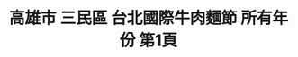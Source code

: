 ---
title: "高雄市 三民區 台北國際牛肉麵節 所有年份 第1頁"
description: "高雄市 三民區 台北國際牛肉麵節 所有年份 獲獎餐廳 第1頁"
keywords:
  - 美食競賽
  - 台灣美食
  - 美食精選
datePublished: "2025-06-30"
dateModified: "2025-07-04"
city: "高雄市"
district: "三民區"
award: "台北國際牛肉麵節"
year: "所有年份"
page: 1
count: 2

restaurants:
  - name: "渝味食記重慶小麵－高醫店"
    city: "高雄市"
    district: "三民區"
    address: "807高雄市三民區吉林街243號"
    phone: "073229445"
    geo: "22.64771817418659, 120.30650614059422"
    link: "高雄市/三民區/渝味食記重慶小麵_高醫店"
    google_map: "https://maps.app.goo.gl/KT2RTydgXmdwd4uN7"
    footinder: "https://footinder.com.tw/%e9%ab%98%e9%9b%84%e5%b8%82%e4%b8%89%e6%b0%91%e5%8d%80/362213/"
    award:
    - name: "台北國際牛肉麵節"
      year: "2024"
  - name: "道品牛肉麵 高雄旗艦店"
    city: "高雄市"
    district: "三民區"
    address: "807高雄市三民區建國二路281號"
    phone: "072360236"
    geo: "22.637542346637314, 120.30357635189918"
    link: "高雄市/三民區/道品牛肉麵_高雄旗艦店"
    google_map: "https://maps.app.goo.gl/uWBTdygetedfBayp9"
    footinder: "https://footinder.com.tw/%E9%AB%98%E9%9B%84%E5%B8%82%E4%B8%89%E6%B0%91%E5%8D%80/362215/"
    award:
    - name: "台北國際牛肉麵節"
      year: "2024"
---
